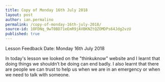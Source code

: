```yaml
---
title: Copy of Monday 16th July 2018
layout: post
author: ian.permalino
permalink: /copy-of-monday-16th-july-2018/
source-id: 1OFDNq_9wT0BD71eEmR9jAVBKNZtQZOMDPs64Jdg2vzU
published: true
---
```

Lesson Feedback Date: Monday 16th July 2018

In today's lesson we looked on the "thinkuknow" website and I learnt that doing things we shouldn’t be doing can end badly. I also learnt that there are people we can trust to help us when we are in an emergency or when we need to talk with someone.

